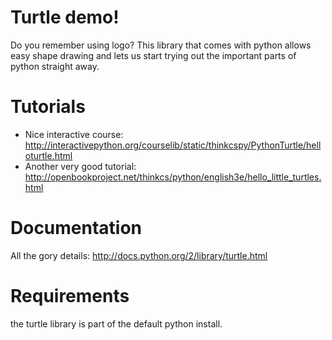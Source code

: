 # Turtle demo!

Do you remember using logo? This library that comes with python allows easy shape drawing and lets us start trying out the important parts of python straight away.

# Tutorials

* Nice interactive course: http://interactivepython.org/courselib/static/thinkcspy/PythonTurtle/helloturtle.html
* Another very good tutorial: http://openbookproject.net/thinkcs/python/english3e/hello_little_turtles.html

# Documentation

All the gory details: http://docs.python.org/2/library/turtle.html

# Requirements 

the turtle library is part of the default python install.
